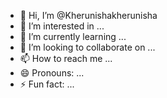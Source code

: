 - 👋 Hi, I’m @Kherunishakherunisha
- 👀 I’m interested in ...
- 🌱 I’m currently learning ...
- 💞️ I’m looking to collaborate on ...
- 📫 How to reach me ...
- 😄 Pronouns: ...
- ⚡ Fun fact: ...

<!---
Kherunishakherunisha/Kherunishakherunisha is a ✨ special ✨ repository because its `README.md` (this file) appears on your GitHub profile.
You can click the Preview link to take a look at your changes.
--->
